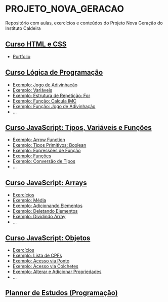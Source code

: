 # PROJETO_NOVA_GERACAO

Repositório com aulas, exercícios e conteúdos do Projeto Nova Geração do Instituto Caldeira

## [Curso HTML e CSS](01_HTML_E_CSS/)

- [Portfolio](01_HTML_E_CSS/PORTFOLIO/README.md)

## [Curso Lógica de Programação](02_LOGICA_DE_PROGRAMACAO/)

- [Exemplo: Jogo de Adivinhação](02_LOGICA_DE_PROGRAMACAO/ARRAY_jogo_adivinhacao_mais.html)
- [Exemplo: Variáveis](02_LOGICA_DE_PROGRAMACAO/BASE_variaveis.html)
- [Exemplo: Estrutura de Repetição: For](02_LOGICA_DE_PROGRAMACAO/FOR_estrelas.html)
- [Exemplo: Função: Calcula IMC](02_LOGICA_DE_PROGRAMACAO/FUNCTION_calcula_imc.html)
- [Exemplo: Função: Jogo de Adivinhação](02_LOGICA_DE_PROGRAMACAO/FUNCTION_jogo_adivinhacao.html)
- ...

## [Curso JavaScript: Tipos, Variáveis e Funções](03_JAVASCRIPT_TIPOS_VARIAVEIS_E_FUNCOES/)

- [Exemplo: Arrow Function](03_JAVASCRIPT_TIPOS_VARIAVEIS_E_FUNCOES/ARROW_FUNCTION.js)
- [Exemplo: Tipos Primitivos: Boolean](03_JAVASCRIPT_TIPOS_VARIAVEIS_E_FUNCOES/BOOLEAN_tipos_primitivos.js)
- [Exemplo: Expressões de Função](03_JAVASCRIPT_TIPOS_VARIAVEIS_E_FUNCOES/EXPRESSOES_de_funcao.js)
- [Exemplo: Funções](03_JAVASCRIPT_TIPOS_VARIAVEIS_E_FUNCOES/FUNCOES.js)
- [Exemplo: Conversão de Tipos](03_JAVASCRIPT_TIPOS_VARIAVEIS_E_FUNCOES/CONVERSAO_DE_TIPOS.js)
- ...

## [Curso JavaScript: Arrays](04_JAVASCRIPT_ARRAYS/)

- [Exercícios](04_JAVASCRIPT_ARRAYS/00_exercicios.js)
- [Exemplo: Média](04_JAVASCRIPT_ARRAYS/01_media.js)
- [Exemplo: Adicionando Elementos](04_JAVASCRIPT_ARRAYS/02_PUSH_adicionando_elementos.js)
- [Exemplo: Deletando Elementos](04_JAVASCRIPT_ARRAYS/03_POP_deletando_elementos.js)
- [Exemplo: Dividindo Array](04_JAVASCRIPT_ARRAYS/04_SLICE_dividindo_array.js)
- ...

## [Curso JavaScript: Objetos](05_JAVASCRIPT_OBJETOS/)

- [Exercícios](05_JAVASCRIPT_OBJETOS/00_exercicios.js)
- [Exemplo: Lista de CPFs](05_JAVASCRIPT_OBJETOS/01_listaCPFs.js)
- [Exemplo: Acesso via Ponto](05_JAVASCRIPT_OBJETOS/02_ACESSO_VIA_PONTO.js)
- [Exemplo: Acesso via Colchetes](05_JAVASCRIPT_OBJETOS/03_ACESSO_VIA_COLCHETES.js)
- [Exemplo: Alterar e Adicionar Propriedades](05_JAVASCRIPT_OBJETOS/04_ALTERAR_E_ADICIONAR.js)
- ...

## [Planner de Estudos (Programação)](Planner%20de%20estudos%20(Programa%C3%A7%C3%A3o).pdf)
